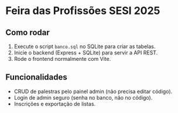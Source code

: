 # Feira das Profissões SESI 2025

## Como rodar

1. Execute o script `banco.sql` no SQLite para criar as tabelas.
2. Inicie o backend (Express + SQLite) para servir a API REST.
3. Rode o frontend normalmente com Vite.

## Funcionalidades

- CRUD de palestras pelo painel admin (não precisa editar código).
- Login de admin seguro (senha no banco, não no código).
- Inscrições e exportação de listas.
